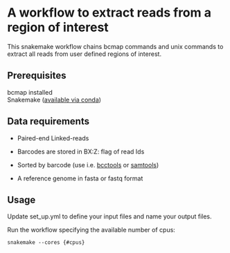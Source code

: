 # A workflow to extract reads from a region of interest
This snakemake workflow chains bcmap commands and unix commands to extract all reads from user defined regions of interest. 

## Prerequisites
bcmap installed\
Snakemake ([available via conda](https://anaconda.org/bioconda/snakemake))

## Data requirements
- Paired-end Linked-reads
- Barcodes are stored in BX:Z: flag of read Ids
- Sorted by barcode (use i.e. [bcctools](https://github.com/kehrlab/bcctools) or [samtools](https://github.com/samtools/samtools))

- A reference genome in fasta or fastq format

## Usage
Update set_up.yml to define your input files and name your output files.

Run the workflow specifying the available number of cpus:

    snakemake --cores {#cpus}
